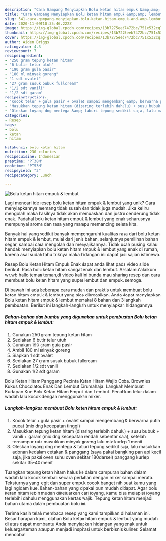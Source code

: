 ```yaml
---
description: "Cara Gampang Menyiapkan Bolu ketan hitam empuk &amp;amp; lembut yang Enak Banget"
title: "Cara Gampang Menyiapkan Bolu ketan hitam empuk &amp;amp; lembut yang Enak Banget"
slug: 541-cara-gampang-menyiapkan-bolu-ketan-hitam-empuk-and-amp-lembut-yang-enak-banget
date: 2020-11-09T10:35:46.222Z
image: https://img-global.cpcdn.com/recipes/13b7275eeb7472bc/751x532cq70/bolu-ketan-hitam-empuk-lembut-foto-resep-utama.jpg
thumbnail: https://img-global.cpcdn.com/recipes/13b7275eeb7472bc/751x532cq70/bolu-ketan-hitam-empuk-lembut-foto-resep-utama.jpg
cover: https://img-global.cpcdn.com/recipes/13b7275eeb7472bc/751x532cq70/bolu-ketan-hitam-empuk-lembut-foto-resep-utama.jpg
author: Aiden Briggs
ratingvalue: 4.3
reviewcount: 7
recipeingredient:
- "250 gram tepung ketan hitam"
- "6 butir telur utuh"
- "190 gram gula pasir"
- "180 ml minyak goreng"
- "1 sdt ovalet"
- "27 gram susuk bubuk fullcream"
- "1/2 sdt vanili"
- "1/2 sdt garam"
recipeinstructions:
- "Kocok telur + gula pasir + ovalet sampai mengembang &amp; berwarna putih pucat (mix dng kecepatan tinggi)"
- "Masukkan tepung ketan hitam (disaring terlebih dahulu) + susu bubuk + vanili + garam (mix dng kecepatan rendah sebentar saja), setelah tercampur rata masukkan minyak goreng lalu mix kurlep 1 menit"
- "Oleskan loyang dng mentega &amp; taburi tepung sedikit saja, lalu masukkan adonan kedalam cetakan &amp; panggang (saya pakai bangking pan api kecil saja, jika pakai oven suhu oven sekitar 180darsel) panggang kurlep sekitar 35-40 menit"
categories:
- Resep
tags:
- bolu
- ketan
- hitam

katakunci: bolu ketan hitam 
nutrition: 230 calories
recipecuisine: Indonesian
preptime: "PT38M"
cooktime: "PT53M"
recipeyield: "3"
recipecategory: Lunch

---
```



![Bolu ketan hitam empuk &amp; lembut](https://img-global.cpcdn.com/recipes/13b7275eeb7472bc/751x532cq70/bolu-ketan-hitam-empuk-lembut-foto-resep-utama.jpg)

Lagi mencari ide resep bolu ketan hitam empuk &amp; lembut yang unik? Cara menyiapkannya memang tidak susah dan tidak juga mudah. Jika keliru mengolah maka hasilnya tidak akan memuaskan dan justru cenderung tidak enak. Padahal bolu ketan hitam empuk &amp; lembut yang enak seharusnya mempunyai aroma dan rasa yang mampu memancing selera kita.

Banyak hal yang sedikit banyak mempengaruhi kualitas rasa dari bolu ketan hitam empuk &amp; lembut, mulai dari jenis bahan, selanjutnya pemilihan bahan segar, sampai cara mengolah dan menyajikannya. Tidak usah pusing kalau hendak menyiapkan bolu ketan hitam empuk &amp; lembut yang enak di rumah, karena asal sudah tahu triknya maka hidangan ini dapat jadi sajian istimewa.

Resep Bolu Ketan Hitam Empuk Enak dapat anda lihat pada video slide berikut. Rasa bolu ketan hitam sangat enak dan lembut. Assalamu&#39;alaikum wr.wb hallo teman teman,di video kali ini bunda mau sharing resep dan cara membuat bolu ketan hitam yang super lembut dan empuk. semoga.


Di bawah ini ada beberapa cara mudah dan praktis untuk membuat bolu ketan hitam empuk &amp; lembut yang siap dikreasikan. Anda dapat menyiapkan Bolu ketan hitam empuk &amp; lembut memakai 8 bahan dan 3 langkah pembuatan. Berikut ini langkah-langkah untuk menyiapkan hidangannya.

<!--inarticleads1-->

##### Bahan-bahan dan bumbu yang digunakan untuk pembuatan Bolu ketan hitam empuk &amp; lembut:

1. Gunakan 250 gram tepung ketan hitam
1. Sediakan 6 butir telur utuh
1. Gunakan 190 gram gula pasir
1. Ambil 180 ml minyak goreng
1. Siapkan 1 sdt ovalet
1. Sediakan 27 gram susuk bubuk fullcream
1. Sediakan 1/2 sdt vanili
1. Gunakan 1/2 sdt garam


Bolu Ketan Hitam Panggang Pecinta Ketan Hitam Wajib Coba. Brownies Kukus Chocolatos Enak Dan Lembut Dirumahaja. Langkah Membuat Kudapan Kue Bolu Ketan Hitam Empuk dan Lembut. Pecahkan telur dalam wadah lalu kocok dengan menggunakan mixer. 

<!--inarticleads2-->

##### Langkah-langkah membuat Bolu ketan hitam empuk &amp; lembut:

1. Kocok telur + gula pasir + ovalet sampai mengembang &amp; berwarna putih pucat (mix dng kecepatan tinggi)
1. Masukkan tepung ketan hitam (disaring terlebih dahulu) + susu bubuk + vanili + garam (mix dng kecepatan rendah sebentar saja), setelah tercampur rata masukkan minyak goreng lalu mix kurlep 1 menit
1. Oleskan loyang dng mentega &amp; taburi tepung sedikit saja, lalu masukkan adonan kedalam cetakan &amp; panggang (saya pakai bangking pan api kecil saja, jika pakai oven suhu oven sekitar 180darsel) panggang kurlep sekitar 35-40 menit


Tuangkan tepung ketan hitam halus ke dalam campuran bahan dalam wadah lalu kocok kembali secara perlahan dengan mixer sampai merata. Teksturnya yang legit dan super empuk cocok banget nih buat kamu yang lagi ngidam kue. Bahan-bahan yang dipakai pun mudah didapat. Agar bolu ketan hitam lebih mudah dikeluarkan dari loyang, kamu bisa melapisi loyang terlebihi dahulu menggunakan kertas wajik. Tepung ketan hitam menjadi bahan utama dalam pembuatan bolu ini. 

Terima kasih telah membaca resep yang kami tampilkan di halaman ini. Besar harapan kami, olahan Bolu ketan hitam empuk &amp; lembut yang mudah di atas dapat membantu Anda menyiapkan hidangan yang enak untuk keluarga/teman ataupun menjadi inspirasi untuk berbisnis kuliner. Selamat mencoba!

